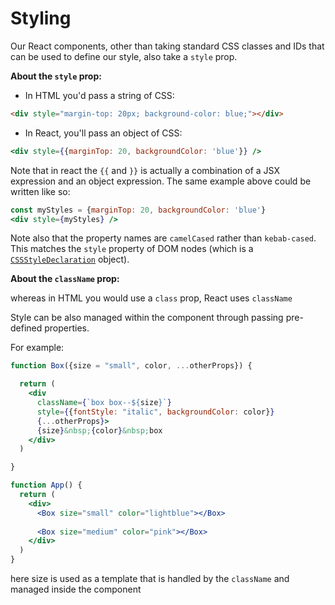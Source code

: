 # Styling

Our React components, other than taking standard CSS classes and IDs that can be used to define our style, also take a `style` prop.

**About the `style` prop:**

- In HTML you'd pass a string of CSS:

```html
<div style="margin-top: 20px; background-color: blue;"></div>
```

- In React, you'll pass an object of CSS:

```jsx
<div style={{marginTop: 20, backgroundColor: 'blue'}} />
```

Note that in react the `{{` and `}}` is actually a combination of a JSX
expression and an object expression. The same example above could be written
like so:

```jsx
const myStyles = {marginTop: 20, backgroundColor: 'blue'}
<div style={myStyles} />
```

Note also that the property names are `camelCased` rather than `kebab-cased`.
This matches the `style` property of DOM nodes (which is a
[`CSSStyleDeclaration`](https://developer.mozilla.org/en-US/docs/Web/API/CSSStyleDeclaration)
object).

**About the `className` prop:**

whereas in HTML you would use a `class` prop, React uses `className`

Style can be also managed within the component through passing pre-defined properties.

For example:

```jsx
function Box({size = "small", color, ...otherProps}) {

  return (
    <div 
      className={`box box--${size}`} 
      style={{fontStyle: "italic", backgroundColor: color}}
      {...otherProps}>
      {size}&nbsp;{color}&nbsp;box
    </div>
  )

}

function App() {
  return (
    <div>
      <Box size="small" color="lightblue"></Box>
      
      <Box size="medium" color="pink"></Box>
    </div>
  )
}
```

here size is used as a template that is handled by the `className` and managed inside the component